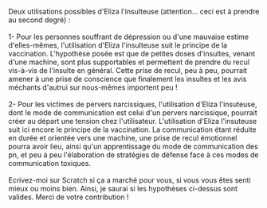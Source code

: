 <p>Deux utilisations possibles d'Eliza l'insulteuse (attention... ceci est à prendre au second degré) :<br>
<br>1- Pour les personnes souffrant de dépression ou d'une mauvaise estime d'elles-mêmes, l'utilisation d'Eliza l'insulteuse suit le principe de la vaccination. L'hypothèse posée est que de petites doses d'insultes, venant d'une machine, sont plus supportables et permettent de prendre du recul vis-à-vis de l'insulte en général. Cette prise de recul, peu à peu, pourrait amener à une prise de conscience que finalement les insultes et les avis méchants d'autrui sur nous-mêmes importent peu !<br>
<br>2- Pour les victimes de pervers narcissiques, l'utilisation d'Eliza l'insuteuse, dont le mode de communication est celui d'un pervers narcissique, pourrait créer au départ une tension chez l'utilisateur. L'utilisation d'Eliza l'insuteuse suit ici encore le principe de la vaccination. La communication étant réduite en durée et orientée vers une machine, une prise de recul émotionnel pourra avoir lieu, ainsi qu'un apprentissage du mode de communication des pn, et peu à peu l'élaboration de stratégies de défense face à ces modes de communication toxiques.</p1><br><br>
Ecrivez-moi sur Scratch si ça a marché pour vous, si vous vous êtes senti mieux ou moins bien. Ainsi, je saurai si les hypothèses ci-dessus sont valides. Merci de votre contribution !

